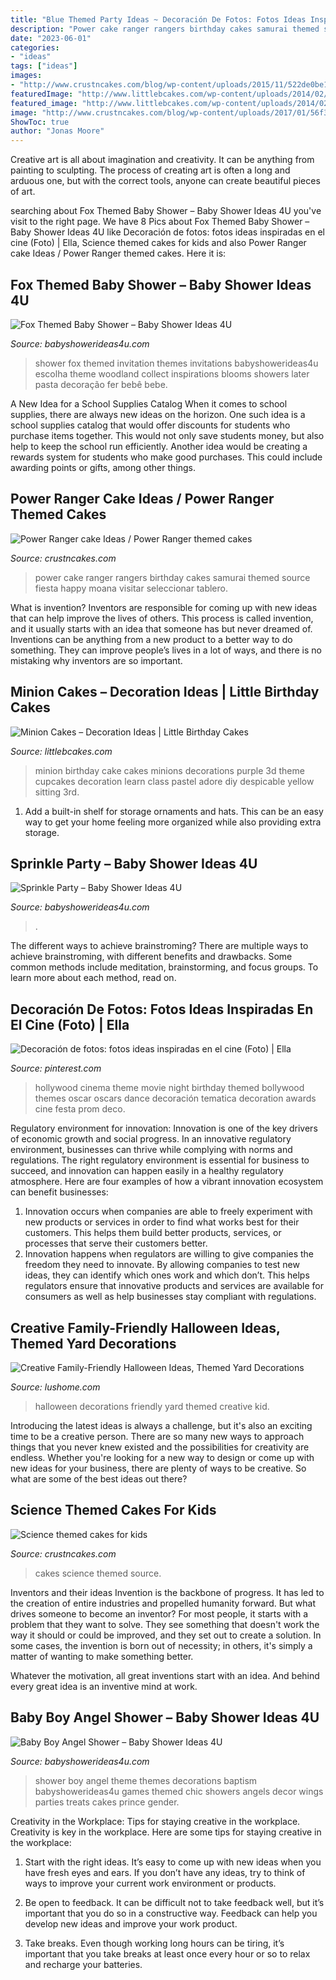 ```yaml
---
title: "Blue Themed Party Ideas ~ Decoración De Fotos: Fotos Ideas Inspiradas En El Cine (foto)"
description: "Power cake ranger rangers birthday cakes samurai themed source fiesta happy moana visitar seleccionar tablero"
date: "2023-06-01"
categories:
- "ideas"
tags: ["ideas"]
images:
- "http://www.crustncakes.com/blog/wp-content/uploads/2015/11/522de0be1afb1ccae615ea5d180eabad-686x1024.jpg"
featuredImage: "http://www.littlebcakes.com/wp-content/uploads/2014/02/Minion-Cake.jpg"
featured_image: "http://www.littlebcakes.com/wp-content/uploads/2014/02/Minion-Cake.jpg"
image: "http://www.crustncakes.com/blog/wp-content/uploads/2017/01/56f35f85361e22d9ab5d83c5019006c1.jpg"
ShowToc: true
author: "Jonas Moore"
---
```



Creative art is all about imagination and creativity. It can be anything from painting to sculpting. The process of creating art is often a long and arduous one, but with the correct tools, anyone can create beautiful pieces of art.

	

		
searching about Fox Themed Baby Shower – Baby Shower Ideas 4U you've visit to the right page. We have 8 Pics about Fox Themed Baby Shower – Baby Shower Ideas 4U like Decoración de fotos: fotos ideas inspiradas en el cine (Foto) | Ella, Science themed cakes for kids and also Power Ranger cake Ideas / Power Ranger themed cakes. Here it is:
		
    
## Fox Themed Baby Shower – Baby Shower Ideas 4U

<img loading=lazy src="https://babyshowerideas4u.com/wp-content/uploads/2014/05/fox-themed-shower-4.jpg" onerror="this.onerror=null;this.src='https://tse4.mm.bing.net/th?id=OIP.tsageoSInb10Ub_Po-fWwAHaJ2&amp;pid=15.1';" alt="Fox Themed Baby Shower – Baby Shower Ideas 4U">

_Source: babyshowerideas4u.com_

>shower fox themed invitation themes invitations babyshowerideas4u escolha theme woodland collect inspirations blooms showers later pasta decoração fer bebê bebe. 

	

A New Idea for a School Supplies Catalog
When it comes to school supplies, there are always new ideas on the horizon. One such idea is a school supplies catalog that would offer discounts for students who purchase items together. This would not only save students money, but also help to keep the school run efficiently. Another idea would be creating a rewards system for students who make good purchases. This could include awarding points or gifts, among other things.

    
## Power Ranger Cake Ideas / Power Ranger Themed Cakes

<img loading=lazy src="http://www.crustncakes.com/blog/wp-content/uploads/2015/11/522de0be1afb1ccae615ea5d180eabad-686x1024.jpg" onerror="this.onerror=null;this.src='https://tse3.mm.bing.net/th?id=OIP.6R9zMB4oQjRZ9QvIMItcUAHaLD&amp;pid=15.1';" alt="Power Ranger cake Ideas / Power Ranger themed cakes">

_Source: crustncakes.com_

>power cake ranger rangers birthday cakes samurai themed source fiesta happy moana visitar seleccionar tablero. 

	

What is invention?
Inventors are responsible for coming up with new ideas that can help improve the lives of others. This process is called invention, and it usually starts with an idea that someone has but never dreamed of. Inventions can be anything from a new product to a better way to do something. They can improve people’s lives in a lot of ways, and there is no mistaking why inventors are so important.

    
## Minion Cakes – Decoration Ideas | Little Birthday Cakes

<img loading=lazy src="http://www.littlebcakes.com/wp-content/uploads/2014/02/Minion-Cake.jpg" onerror="this.onerror=null;this.src='https://tse1.mm.bing.net/th?id=OIP.VbXR6RYviWBmh6kBs5nCUwHaKo&amp;pid=15.1';" alt="Minion Cakes – Decoration Ideas | Little Birthday Cakes">

_Source: littlebcakes.com_

>minion birthday cake cakes minions decorations purple 3d theme cupcakes decoration learn class pastel adore diy despicable yellow sitting 3rd. 

	

1. Add a built-in shelf for storage ornaments and hats. This can be an easy way to get your home feeling more organized while also providing extra storage.

    
## Sprinkle Party – Baby Shower Ideas 4U

<img loading=lazy src="https://babyshowerideas4u.com/wp-content/uploads/2014/02/Baby-Sprinkle-Party.jpg" onerror="this.onerror=null;this.src='https://tse3.mm.bing.net/th?id=OIP.we23DYlOavcQUb_hQciecAHaLZ&amp;pid=15.1';" alt="Sprinkle Party – Baby Shower Ideas 4U">

_Source: babyshowerideas4u.com_

>. 

	

The different ways to achieve brainstroming?
There are multiple ways to achieve brainstroming, with different benefits and drawbacks. Some common methods include meditation, brainstorming, and focus groups. To learn more about each method, read on.

    
## Decoración De Fotos: Fotos Ideas Inspiradas En El Cine (Foto) | Ella

<img loading=lazy src="https://i.pinimg.com/736x/ae/27/30/ae27305add7f210ad2e6286c524d0bd3.jpg" onerror="this.onerror=null;this.src='https://tse1.mm.bing.net/th?id=OIP.G9gNgm8S5IZu4kKSkzRCWAHaNK&amp;pid=15.1';" alt="Decoración de fotos: fotos ideas inspiradas en el cine (Foto) | Ella">

_Source: pinterest.com_

>hollywood cinema theme movie night birthday themed bollywood themes oscar oscars dance decoración tematica decoration awards cine festa prom deco. 

	

Regulatory environment for innovation:
Innovation is one of the key drivers of economic growth and social progress. In an innovative regulatory environment, businesses can thrive while complying with norms and regulations. The right regulatory environment is essential for business to succeed, and innovation can happen easily in a healthy regulatory atmosphere. Here are four examples of how a vibrant innovation ecosystem can benefit businesses: 
1) Innovation occurs when companies are able to freely experiment with new products or services in order to find what works best for their customers. This helps them build better products, services, or processes that serve their customers better.
2) Innovation happens when regulators are willing to give companies the freedom they need to innovate. By allowing companies to test new ideas, they can identify which ones work and which don’t. This helps regulators ensure that innovative products and services are available for consumers as well as help businesses stay compliant with regulations.

    
## Creative Family-Friendly Halloween Ideas, Themed Yard Decorations

<img loading=lazy src="https://www.lushome.com/wp-content/uploads/2019/10/kid-friendly-halloween-decorations-13.jpg" onerror="this.onerror=null;this.src='https://tse3.mm.bing.net/th?id=OIP.A6quh2tRypanKzE0GgdMaAAAAA&amp;pid=15.1';" alt="Creative Family-Friendly Halloween Ideas, Themed Yard Decorations">

_Source: lushome.com_

>halloween decorations friendly yard themed creative kid. 

	

Introducing the latest ideas is always a challenge, but it's also an exciting time to be a creative person. There are so many new ways to approach things that you never knew existed and the possibilities for creativity are endless. Whether you're looking for a new way to design or come up with new ideas for your business, there are plenty of ways to be creative. So what are some of the best ideas out there?

    
## Science Themed Cakes For Kids

<img loading=lazy src="http://www.crustncakes.com/blog/wp-content/uploads/2017/01/56f35f85361e22d9ab5d83c5019006c1.jpg" onerror="this.onerror=null;this.src='https://tse3.mm.bing.net/th?id=OIP.moHqgtv7KLkpdeRgOikhSgHaLH&amp;pid=15.1';" alt="Science themed cakes for kids">

_Source: crustncakes.com_

>cakes science themed source. 

	

Inventors and their ideas
Invention is the backbone of progress. It has led to the creation of entire industries and propelled humanity forward. But what drives someone to become an inventor?
For most people, it starts with a problem that they want to solve. They see something that doesn't work the way it should or could be improved, and they set out to create a solution. In some cases, the invention is born out of necessity; in others, it's simply a matter of wanting to make something better.

Whatever the motivation, all great inventions start with an idea. And behind every great idea is an inventive mind at work.

    
## Baby Boy Angel Shower – Baby Shower Ideas 4U

<img loading=lazy src="https://babyshowerideas4u.com/wp-content/uploads/2016/09/Baby-Boy-Angel-Shower-Treats-600x800.jpg" onerror="this.onerror=null;this.src='https://tse4.mm.bing.net/th?id=OIP.5BoCeAjiq2qLMtQk7wpzRAHaJ4&amp;pid=15.1';" alt="Baby Boy Angel Shower – Baby Shower Ideas 4U">

_Source: babyshowerideas4u.com_

>shower boy angel theme themes decorations baptism babyshowerideas4u games themed chic showers angels decor wings parties treats cakes prince gender. 

	

Creativity in the Workplace: Tips for staying creative in the workplace.
Creativity is key in the workplace. Here are some tips for staying creative in the workplace:
1. Start with the right ideas. It’s easy to come up with new ideas when you have fresh eyes and ears. If you don’t have any ideas, try to think of ways to improve your current work environment or products.

2. Be open to feedback. It can be difficult not to take feedback well, but it’s important that you do so in a constructive way. Feedback can help you develop new ideas and improve your work product.

3. Take breaks. Even though working long hours can be tiring, it’s important that you take breaks at least once every hour or so to relax and recharge your batteries.


